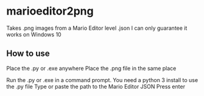 # marioeditor2png
Takes .png images from a Mario Editor level .json
I can only guarantee it works on Windows 10

## How to use
Place the .py or .exe anywhere
Place the .png file in the same place

Run the .py or .exe in a command prompt. You need a python 3 install to use the .py file
Type or paste the path to the Mario Editor JSON
Press enter
